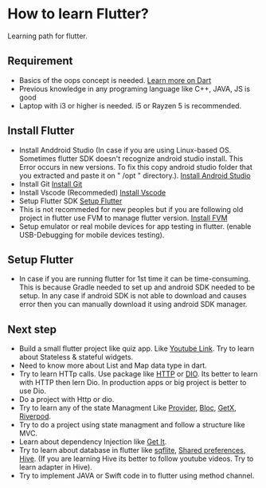# How to learn Flutter?

Learning path for flutter.

## Requirement

* Basics of the oops concept is needed. [Learn more on Dart](https://github.com/evolvingkid/flutter-learning-path/tree/main/OOPS)
* Previous knowledge in any programing language like C++, JAVA, JS is good
* Laptop with i3 or higher is needed. i5 or Rayzen 5 is recommended.

## Install Flutter

* Install Anddroid Studio (In case if you are using Linux-based OS. Sometimes flutter SDK doesn't recognize android studio install. This Error occurs in new versions. To fix this copy android studio folder that you extracted and paste it on  " /opt "
directory.). [Install Android Studio](https://developer.android.com/studio)
* Install Git [Install Git](https://git-scm.com/)
* Install Vscode (Recommeded) [Install Vscode](https://code.visualstudio.com/download)
* Setup Flutter SDK [Setup Flutter](https://flutter.dev/docs/get-started/install)
* This is not recommeded for new peoples but if you are following old project in flutter use FVM to manage flutter version. [Install FVM](https://pub.dev/packages/fvm)
* Setup emulator or real mobile devices for app testing in flutter. (enable USB-Debugging for mobile devices testing).

## Setup Flutter

* In case if you are running flutter for 1st time it can be time-consuming. This is because Gradle needed to set up and android SDK needed to be setup. In any case if android SDK is not able to download and causes error then you can manually download it using android SDK manager.

## Next step

* Build a small flutter project like quiz app. Like [Youtube Link](https://youtu.be/x0uinJvhNxI). Try to learn about Stateless & stateful widgets.
* Need to know more about List and Map data type in dart.
* Try to learn HTTp calls. Use package like [HTTP](https://pub.dev/packages/http) or [DIO](https://pub.dev/packages/dio). Its better to learn with HTTP then lern Dio. In production apps or big project is better to use Dio.
* Do a project with Http or dio.
* Try to learn any of the state Managment Like [Provider](https://pub.dev/packages/provider), [Bloc](https://pub.dev/packages/bloc), [GetX](https://pub.dev/packages/get), [Riverpod](https://pub.dev/packages/riverpod).
* Try to do a project using state managment and follow a structure like MVC.
* Learn about dependency Injection like [Get It](https://pub.dev/packages/get_it).
* Try to learn about database in flutter like [sqflite](https://pub.dev/packages/sqflite), [Shared preferences](https://pub.dev/packages/shared_preferences), [Hive](https://pub.dev/packages/hive). (If you are learning Hive its better to follow youtube videos. Try to learn adapter in Hive).
* Try to implement JAVA or Swift code in to flutter using method channel.
